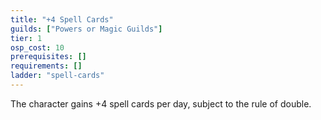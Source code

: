 ```yaml
---
title: "+4 Spell Cards"
guilds: ["Powers or Magic Guilds"]
tier: 1
osp_cost: 10
prerequisites: []
requirements: []
ladder: "spell-cards"
---
```

The character gains +4 spell cards per day, subject to the rule of double.